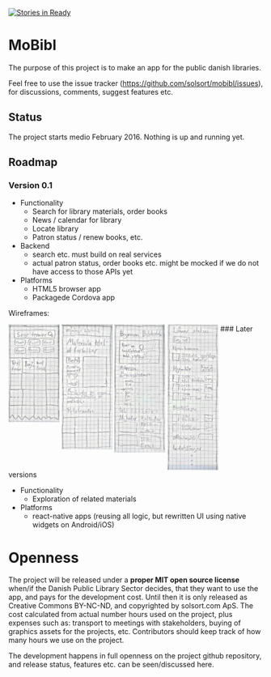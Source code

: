 [![Stories in Ready](https://badge.waffle.io/solsort/mobibl.png?label=ready&title=Ready)](https://waffle.io/solsort/mobibl)
# MoBibl

The purpose of this project is to make an app for the public danish libraries. 

Feel free to use the issue tracker (https://github.com/solsort/mobibl/issues), for discussions, comments, suggest features etc.

## Status

The project starts medio February 2016. Nothing is up and running yet.

## Roadmap
### Version 0.1

- Functionality
    - Search for library materials, order books
    - News / calendar for library
    - Locate library
    - Patron status / renew books, etc.
- Backend
    - search etc. must build on real services
    - actual patron status, order books etc. might be mocked if we do not have access to those APIs yet
- Platforms
    - HTML5 browser app
    - Packagede Cordova app

Wireframes:

<img style="vertical-align:top; width:20%" src=doc/wireframes/search.jpg>
<img style="vertical-align:top; width:20%" src=doc/wireframes/work.jpg>
<img style="vertical-align:top; width:20%" src=doc/wireframes/library.jpg>
<img style="vertical-align:top; width:20%" src=doc/wireframes/patron-status.jpg>
### Later versions

- Functionality
    - Exploration of related materials
- Platforms
    - react-native apps (reusing all logic, but rewritten UI using native widgets on Android/iOS)

# Openness

The project will be released under a **proper MIT open source license** when/if the Danish Public Library Sector decides, that they want to use the app, and pays for the development cost. Until then it is only released as Creative Commons BY-NC-ND, and copyrighted by solsort.com ApS. The cost calculated from actual number hours used on the project, plus expenses such as: transport to meetings with stakeholders, buying of graphics assets for the projects, etc. Contributors should keep track of how many hours we use on the project. 

The development happens in full openness on the project github repository, and release status, features etc. can be seen/discussed here.
